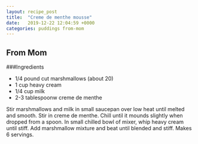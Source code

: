 ```yaml
---
layout: recipe_post
title:  "Creme de menthe mousse"
date:   2019-12-22 12:04:59 +0000
categories: puddings from-mom
---
```


## From Mom
###Ingredients
* 1/4 pound cut marshmallows (about 20)
* 1 cup heavy cream
* 1/4 cup milk
* 2-3 tablespoonw creme de menthe


Stir marshmallows and milk in small saucepan over low heat until melted and smooth. Stir in creme de menthe. Chill until it mounds slightly when dropped from a spoon. In small chilled bowl of mixer, whip heavy cream until stiff. Add marshmallow mixture and beat until blended and stiff. Makes 6 servings.
